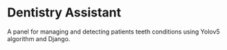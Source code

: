 # Dentistry Assistant

A panel for managing and detecting patients teeth conditions using Yolov5 algorithm and Django. 


